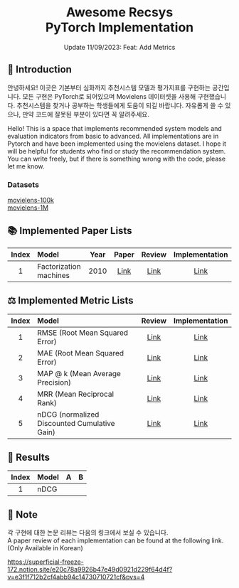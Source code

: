 # <div align="center"> Awesome Recsys <br> PyTorch Implementation </div>

<div align="center"> Update 11/09/2023: Feat: Add Metrics </div>

## 🤗 Introduction

안녕하세요! 이곳은 기본부터 심화까지 추천시스템 모델과 평가지표를 구현하는 공간입니다. 모든 구현은 PyTorch로 되어있으며 Movielens 데이터셋을 사용해 구현했습니다. 추천시스템을 찾거나 공부하는 학생들에게 도움이 되길 바랍니다. 자유롭게 쓸 수 있으나, 만약 코드에 잘못된 부분이 있다면 꼭 알려주세요.<br>

Hello! This is a space that implements recommended system models and evaluation indicators from basic to advanced. All implementations are in Pytorch and have been implemented using the movielens dataset. I hope it will be helpful for students who find or study the recommendation system. You can write freely, but if there is something wrong with the code, please let me know.<br>

### Datasets
[movielens-100k](https://grouplens.org/datasets/movielens/100k/)<br>
[movielens-1M](https://grouplens.org/datasets/movielens/1M/)<br>

## 📚 Implemented Paper Lists
|Index|Model                                                                                          |Year|Paper|Review|Implementation|
|:---:|:----------------------------------------------------------------------------------------------|:--:|:---:|:----:|:------------:|
|1    |Factorization machines                                                                         |2010|[Link](https://www.csie.ntu.edu.tw/~b97053/paper/Rendle2010FM.pdf) |[Link](https://superficial-freeze-172.notion.site/Factorization-machines-85debc8b650a40f39156be320ec46a47?pvs=4) |[Link]() |

## ⚖ Implemented Metric Lists
|Index|Model                                                                                          |Review|Implementation|
|:---:|:----------------------------------------------------------------------------------------------|:----:|:------------:|
|1    |RMSE (Root Mean Squared Error)                                                                 |[Link]() |[Link]() |
|2    |MAE (Root Mean Squared Error)                                                                  |[Link]() |[Link]() |
|3    |MAP @ k (Mean Average Precision)                                                               |[Link]() |[Link]() |
|4    |MRR (Mean Reciprocal Rank)                                                                     |[Link]() |[Link]() |
|5    |nDCG (normalized Discounted Cumulative Gain)                                                   |[Link]() |[Link]() |

## 💯 Results
|Index|Model                                                                                          |A|B|
|:---:|:----------------------------------------------------------------------------------------------|:----:|:------------:|
|1    |nDCG                                                                                           |  |  |

## 🔔 Note
각 구현에 대한 논문 리뷰는 다음의 링크에서 보실 수 있습니다.<br>
A paper review of each implementation can be found at the following link. (Only Available in Korean) <br>

https://superficial-freeze-172.notion.site/e20c78a9926b47e49d0921d229f64d4f?v=e3f1f712b2cf4abb94c14730710721cf&pvs=4
